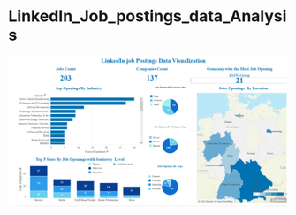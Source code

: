 # LinkedIn_Job_postings_data_Analysis
![Alt Text](https://github.com/hassentchoketch/LinkedIn_Job_postings_data_Analysis/blob/master/linkedin_job_posting_data_visualisation.png)


